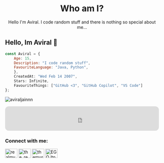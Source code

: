 <h1 align="center">Who am I?</h1>
<p align="center">Hello I'm Aviral. I code random stuff and there is nothing so special about me...</p>

## Hello, Im Aviral 👋

```js
const Aviral = {
    Age: 15,
    Description: "I code random stuff",
    FavouriteLanguage: "Java, Python",
    },
    CreatedAt: "Wed Feb 14 2007",
    Stars: Infinite,
    FavouriteThings: ["GitHub <3", "GitHub Copilot", "VS Code"]
}; 
```
<p align="left"> <img src="https://enukzd9vvgki5a6.m.pipedream.net/" alt="aviraljainnn" /> </p>
<iframe style="border-radius:12px" src="https://open.spotify.com/embed/playlist/2WlwJgsQernYGP75bEE9i7?utm_source=generator" width="100%" height="80" frameBorder="0" allowfullscreen="" allow="autoplay; clipboard-write; encrypted-media; fullscreen; picture-in-picture" loading="lazy"></iframe>

<h3 align="left">Connect with me:</h3>
<p align="left">
<a href="https://twitter.com/aviral_jainnn" target="blank"><img align="center" src="https://raw.githubusercontent.com/rahuldkjain/github-profile-readme-generator/master/src/images/icons/Social/twitter.svg" alt="realmystiq" height="30" width="40" /></a>
<a href="https://instagram.com/aviral_jainnn" target="blank"><img align="center" src="https://raw.githubusercontent.com/rahuldkjain/github-profile-readme-generator/master/src/images/icons/Social/instagram.svg" alt="the_real_mystiq" height="30" width="40" /></a>
<a href="https://tiny.cc/zaviral" target="blank"><img align="center" src="https://raw.githubusercontent.com/rahuldkjain/github-profile-readme-generator/master/src/images/icons/Social/youtube.svg" alt="themystiqgames" height="30" width="40" /></a>
<a href="https://discord.gg/2R88wtR7vf" target="blank"><img align="center" src="https://raw.githubusercontent.com/rahuldkjain/github-profile-readme-generator/master/src/images/icons/Social/discord.svg" alt="EGQJtnYcPC" height="30" width="40" /></a>
</p>
